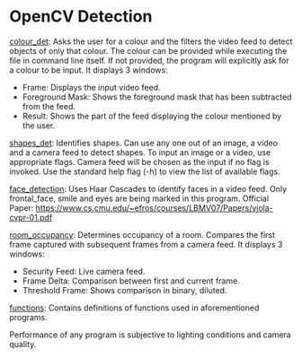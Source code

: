 # OpenCV Detection

[colour_det](https://github.com/asterisk-bhanu/opencv-detection/blob/master/colour_det.py): Asks the user for a colour and the filters the video feed to detect objects of only that colour.
The colour can be provided while executing the file in command line itself. If not provided, the program will explicitly ask for a colour to be input.
It displays 3 windows: 
 * Frame: Displays the input video feed.
 * Foreground Mask: Shows the foreground mask that has been subtracted from the feed.
 * Result: Shows the part of the feed displaying the colour mentioned by the user.
 
[shapes_det](https://github.com/asterisk-bhanu/opencv-detection/blob/master/shapes_det.py): Identifies shapes.
Can use any one out of an image, a video and a camera feed to detect shapes.
To input an image or a video, use appropriate flags. Camera feed will be chosen as the input if no flag is invoked.
Use the standard help flag (-h) to view the list of available flags.

[face_detection](https://github.com/asterisk-bhanu/opencv-detection/blob/master/face_detection.py): Uses Haar Cascades to identify faces in a video feed.
Only frontal_face, smile and eyes are being marked in this program.
Official Paper: https://www.cs.cmu.edu/~efros/courses/LBMV07/Papers/viola-cvpr-01.pdf

[room_occupancy](https://github.com/asterisk-bhanu/opencv-detection/blob/master/room_occupancy.py): Determines occupancy of a room.
Compares the first frame captured with subsequent frames from a camera feed. 
It displays 3 windows:
* Security Feed: Live camera feed.
* Frame Delta: Comparison between first and current frame.
* Threshold Frame: Shows comparison in binary, diluted.

[functions](https://github.com/asterisk-bhanu/opencv-detection/blob/master/functions.py): Contains definitions of functions used in aforementioned programs.

Performance of any program is subjective to lighting conditions and camera quality.
